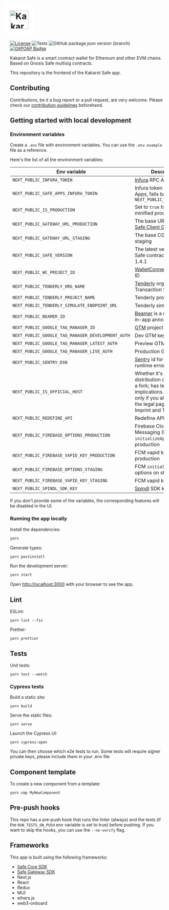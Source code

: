 # <img src="/public/images/logo.svg" height="60" valign="middle" alt="Kakarot Safe" style="background: #fff; padding: 20px; margin: 0 -20px" />

[![License](https://img.shields.io/github/license/safe-global/safe-wallet-web)](https://github.com/safe-global/safe-wallet-web/blob/main/LICENSE)
![Tests](https://img.shields.io/github/actions/workflow/status/safe-global/safe-wallet-web/test.yml?branch=main&label=tests)
![GitHub package.json version (branch)](https://img.shields.io/github/package-json/v/safe-global/safe-wallet-web)
[![GitPOAP Badge](https://public-api.gitpoap.io/v1/repo/safe-global/safe-wallet-web/badge)](https://www.gitpoap.io/gh/safe-global/safe-wallet-web)

Kakarot Safe is a smart contract wallet for Ethereum and other EVM chains. Based on Gnosis Safe multisig contracts.

This repository is the frontend of the Kakarot Safe app.

## Contributing

Contributions, be it a bug report or a pull request, are very welcome. Please check our [contribution guidelines](CONTRIBUTING.md) beforehand.

## Getting started with local development

### Environment variables

Create a `.env` file with environment variables. You can use the `.env.example` file as a reference.

Here's the list of all the environment variables:

| Env variable                                      | Description                                                                                                                                                             |
| ------------------------------------------------- | ----------------------------------------------------------------------------------------------------------------------------------------------------------------------- |
| `NEXT_PUBLIC_INFURA_TOKEN`                        | [Infura](https://docs.infura.io/infura/networks/ethereum/how-to/secure-a-project/project-id) RPC API token                                                              |
| `NEXT_PUBLIC_SAFE_APPS_INFURA_TOKEN`              | Infura token for Safe Apps, falls back to `NEXT_PUBLIC_INFURA_TOKEN`                                                                                                    |
| `NEXT_PUBLIC_IS_PRODUCTION`                       | Set to `true` to build a minified production app                                                                                                                        |
| `NEXT_PUBLIC_GATEWAY_URL_PRODUCTION`              | The base URL for the [Safe Client Gateway](https://github.com/safe-global/safe-client-gateway)                                                                          |
| `NEXT_PUBLIC_GATEWAY_URL_STAGING`                 | The base CGW URL on staging                                                                                                                                             |
| `NEXT_PUBLIC_SAFE_VERSION`                        | The latest version of the Safe contract, defaults to 1.4.1                                                                                                              |
| `NEXT_PUBLIC_WC_PROJECT_ID`                       | [WalletConnect v2](https://docs.walletconnect.com/2.0/cloud/relay) project ID                                                                                           |
| `NEXT_PUBLIC_TENDERLY_ORG_NAME`                   | [Tenderly](https://tenderly.co) org name for Transaction Simulation                                                                                                     |
| `NEXT_PUBLIC_TENDERLY_PROJECT_NAME`               | Tenderly project name                                                                                                                                                   |
| `NEXT_PUBLIC_TENDERLY_SIMULATE_ENDPOINT_URL`      | Tenderly simulation URL                                                                                                                                                 |
| `NEXT_PUBLIC_BEAMER_ID`                           | [Beamer](https://www.getbeamer.com) is a news feed for in-app announcements                                                                                             |
| `NEXT_PUBLIC_GOOGLE_TAG_MANAGER_ID`               | [GTM](https://tagmanager.google.com) project id                                                                                                                         |
| `NEXT_PUBLIC_GOOGLE_TAG_MANAGER_DEVELOPMENT_AUTH` | Dev GTM key                                                                                                                                                             |
| `NEXT_PUBLIC_GOOGLE_TAG_MANAGER_LATEST_AUTH`      | Preview GTM key                                                                                                                                                         |
| `NEXT_PUBLIC_GOOGLE_TAG_MANAGER_LIVE_AUTH`        | Production GTM key                                                                                                                                                      |
| `NEXT_PUBLIC_SENTRY_DSN`                          | [Sentry](https://sentry.io) id for tracking runtime errors                                                                                                              |
| `NEXT_PUBLIC_IS_OFFICIAL_HOST`                    | Whether it's the official distribution of the app, or a fork; has legal implications. Set to true only if you also update the legal pages like Imprint and Terms of use |
| `NEXT_PUBLIC_REDEFINE_API`                        | Redefine API base URL                                                                                                                                                   |
| `NEXT_PUBLIC_FIREBASE_OPTIONS_PRODUCTION`         | Firebase Cloud Messaging (FCM) `initializeApp` options on production                                                                                                    |
| `NEXT_PUBLIC_FIREBASE_VAPID_KEY_PRODUCTION`       | FCM vapid key on production                                                                                                                                             |
| `NEXT_PUBLIC_FIREBASE_OPTIONS_STAGING`            | FCM `initializeApp` options on staging                                                                                                                                  |
| `NEXT_PUBLIC_FIREBASE_VAPID_KEY_STAGING`          | FCM vapid key on staging                                                                                                                                                |
| `NEXT_PUBLIC_SPINDL_SDK_KEY`                      | [Spindl](http://spindl.xyz) SDK key                                                                                                                                     |

If you don't provide some of the variables, the corresponding features will be disabled in the UI.

### Running the app locally

Install the dependencies:

```bash
yarn
```

Generate types:

```bash
yarn postinstall
```

Run the development server:

```bash
yarn start
```

Open [http://localhost:3000](http://localhost:3000) with your browser to see the app.

## Lint

ESLint:

```
yarn lint --fix
```

Prettier:

```
yarn prettier
```

## Tests

Unit tests:

```
yarn test --watch
```

### Cypress tests

Build a static site:

```
yarn build
```

Serve the static files:

```
yarn serve
```

Launch the Cypress UI:

```
yarn cypress:open
```

You can then choose which e2e tests to run.
Some tests will require signer private keys, please include them in your .env file

## Component template

To create a new component from a template:

```
yarn cmp MyNewComponent
```

## Pre-push hooks

This repo has a pre-push hook that runs the linter (always) and the tests (if the `RUN_TESTS_ON_PUSH` env variable is set to true)
before pushing. If you want to skip the hooks, you can use the `--no-verify` flag.

## Frameworks

This app is built using the following frameworks:

- [Safe Core SDK](https://github.com/safe-global/safe-core-sdk)
- [Safe Gateway SDK](https://github.com/safe-global/safe-gateway-typescript-sdk)
- Next.js
- React
- Redux
- MUI
- ethers.js
- web3-onboard
